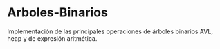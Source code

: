 # Arboles-Binarios
Implementación de las principales operaciones de árboles binarios AVL, heap y de expresión aritmética.
